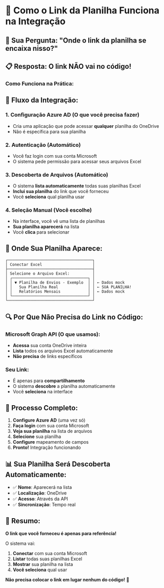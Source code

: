 # 🔗 Como o Link da Planilha Funciona na Integração

## 🤔 **Sua Pergunta**: "Onde o link da planilha se encaixa nisso?"

## 📋 **Resposta**: O link NÃO vai no código!

### **Como Funciona na Prática:**

## 🔄 **Fluxo da Integração:**

### **1. Configuração Azure AD** (O que você precisa fazer)
- Cria uma aplicação que pode acessar **qualquer** planilha do OneDrive
- Não é específica para sua planilha

### **2. Autenticação** (Automático)
- Você faz login com sua conta Microsoft
- O sistema pede permissão para acessar seus arquivos Excel

### **3. Descoberta de Arquivos** (Automático)
- O sistema **lista automaticamente** todas suas planilhas Excel
- **Inclui sua planilha** do link que você forneceu
- Você **seleciona** qual planilha usar

### **4. Seleção Manual** (Você escolhe)
- Na interface, você vê uma lista de planilhas
- **Sua planilha aparecerá** na lista
- Você **clica** para selecionar

## 🎯 **Onde Sua Planilha Aparece:**

```
┌─────────────────────────────────────┐
│ Conectar Excel                      │
├─────────────────────────────────────┤
│ Selecione o Arquivo Excel:          │
│ ┌─────────────────────────────────┐ │
│ │ ▼ Planilha de Envios - Exemplo  │ │ ← Dados mock
│ │   Sua Planilha Real             │ │ ← SUA PLANILHA!
│ │   Relatórios Mensais            │ │ ← Dados mock
│ └─────────────────────────────────┘ │
└─────────────────────────────────────┘
```

## 🔍 **Por Que Não Precisa do Link no Código:**

### **Microsoft Graph API** (O que usamos):
- **Acessa** sua conta OneDrive inteira
- **Lista** todos os arquivos Excel automaticamente
- **Não precisa** de links específicos

### **Seu Link**:
- É apenas para **compartilhamento**
- O sistema **descobre** a planilha automaticamente
- Você **seleciona** na interface

## 🚀 **Processo Completo:**

1. **Configure Azure AD** (uma vez só)
2. **Faça login** com sua conta Microsoft
3. **Veja sua planilha** na lista de arquivos
4. **Selecione** sua planilha
5. **Configure** mapeamento de campos
6. **Pronto!** Integração funcionando

## 📊 **Sua Planilha Será Descoberta Automaticamente:**

- ✅ **Nome**: Aparecerá na lista
- ✅ **Localização**: OneDrive
- ✅ **Acesso**: Através da API
- ✅ **Sincronização**: Tempo real

## 🎯 **Resumo:**

**O link que você forneceu é apenas para referência!**

O sistema vai:
1. **Conectar** com sua conta Microsoft
2. **Listar** todas suas planilhas Excel
3. **Mostrar** sua planilha na lista
4. **Você seleciona** qual usar

**Não precisa colocar o link em lugar nenhum do código!** 🎉
